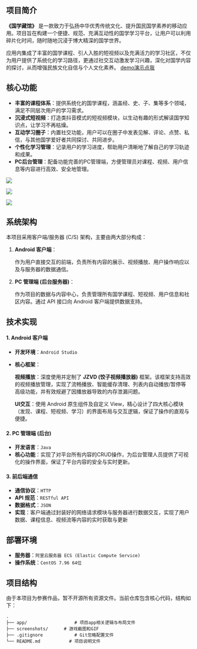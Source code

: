 ## 项目简介

**《国学藏馆》** 是一款致力于弘扬中华优秀传统文化、提升国民国学素养的移动应用。项目旨在构建一个便捷、规范、充满互动性的国学学习平台，让用户可以利用碎片化时间，随时随地沉浸于博大精深的国学世界。

应用内集成了丰富的国学课程、引人入胜的短视频以及充满活力的学习社区，不仅为用户提供了系统化的学习路径，更通过社交互动激发学习兴趣，深化对国学内容的探讨，从而增强民族文化自信与个人文化素养。
[demo演示点我](https://www.bilibili.com/video/BV18KcbexEc3)

## 核心功能

- **丰富的课程体系**：提供系统化的国学课程，涵盖经、史、子、集等多个领域，满足不同层次用户的学习需求。
- **沉浸式短视频**：打造类抖音模式的短视频模块，以生动有趣的形式解读国学知识点，让学习不再枯燥。
- **互动学习圈子**：内置社交功能，用户可以在圈子中发表见解、评论、点赞、私信，与其他国学爱好者共同探讨、共同进步。
- **个性化学习管理**：记录用户的学习进度，帮助用户清晰地了解自己的学习轨迹和成果。
- **PC后台管理**：配备功能完善的PC管理端，方便管理员对课程、视频、用户信息等内容进行高效、安全地管理。

![](screenshots/view1.png)

![](screenshots/view2.png)

![](screenshots/view3.png)

## 系统架构

本项目采用客户端/服务器 (C/S) 架构，主要由两大部分构成：

1. **Android 客户端**：

   作为用户直接交互的前端，负责所有内容的展示、视频播放、用户操作响应以及与服务器的数据通信。

2. **PC 管理端 (后台服务器)**：

   作为项目的数据与内容中心，负责管理所有国学课程、短视频、用户信息和社区内容。通过 API 接口向 Android 客户端提供数据支持。

## 技术实现

#### 1. Android 客户端

- **开发环境**：`Android Studio`

- **核心框架**：

  **视频播放**：深度使用并定制了 **JZVD (饺子视频播放器)** 框架。该框架支持高效的视频播放管理，实现了流畅播放、智能缓存清理、列表内自动播放/暂停等高级功能，并有效规避了因播放器导致的内存泄漏问题。

  **UI交互**：使用 Android 原生组件及自定义 View，精心设计了四大核心模块（发现、课程、短视频、学习）的界面布局与交互逻辑，保证了操作的直观与便捷。

#### 2. PC 管理端 (后台)

- **开发语言**：`Java`
- **核心功能**：实现了对平台所有内容的CRUD操作，为后台管理人员提供了可视化的操作界面，保证了平台内容的安全与实时更新。

#### 3. 前后端通信

- **通信协议**：`HTTP`
- **API 规范**：`RESTful API`
- **数据格式**：`JSON`
- **实现**：客户端通过封装好的网络请求模块与服务器进行数据交互，实现了用户数据、课程信息、视频流等内容的实时获取与更新

## 部署环境

- **服务器**：`阿里云服务器 ECS (Elastic Compute Service)`
- **操作系统**：`CentOS 7.96 64位`

## 项目结构

由于本项目为参赛作品，暂不开源所有资源文件。当前仓库包含核心代码，结构如下：

```
.
├── app/                  # 项目app相关逻辑与布局文件
├── screenshots/      # 游戏截图和GIF
├── .gitignore            # Git忽略配置文件
└── README.md           # 项目说明文件
```
